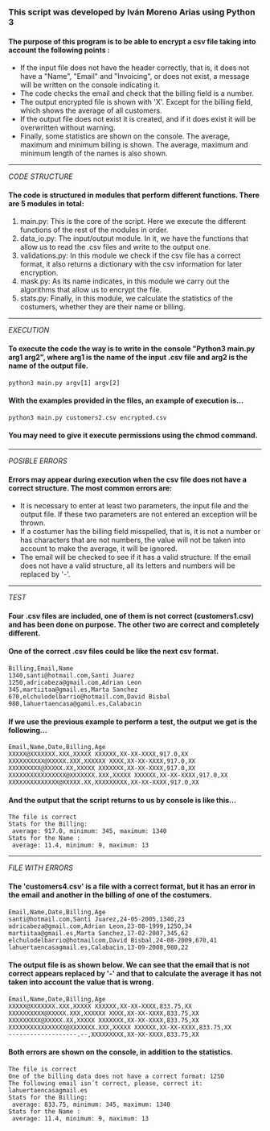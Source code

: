 ### This script was developed by Iván Moreno Arias using Python 3
#### The purpose of this program is to be able to encrypt a csv file taking into account the following points :

- If the input file does not have the header correctly, that is, it does not have a "Name", "Email" and "Invoicing", or does not exist, a message will be written on the console indicating it.
- The code checks the email and check that the billing field is a number.
- The output encrypted file is shown with 'X'. Except for the billing field, which shows the average of all customers.
- If the output file does not exist it is created, and if it does exist it will be overwritten without warning.
- Finally, some statistics are shown on the console. The average, maximum and minimum billing is shown. The average, maximum and minimum length of the names is also shown.
__ __
*CODE STRUCTURE*
#### The code is structured in modules that perform different functions. There are 5 modules in total:
1. main.py: This is the core of the script. Here we execute the different functions of the rest of the modules in order.
2. data_io.py:  The input/output module. In it, we have the functions that allow us to read the .csv files and write to the output one.
3. validations.py: In this module we check if the csv file has a correct format, it also returns a dictionary with the csv information for later encryption.
4. mask.py: As its name indicates, in this module we carry out the algorithms that allow us to encrypt the file.
5. stats.py: Finally, in this module, we calculate the statistics of the costumers, whether they are their name or billing.
__ __ 
*EXECUTION*
#### To execute the code the way is to write in the console "Python3 main.py arg1 arg2", where arg1 is the name of the input .csv file and arg2 is the name of the output file.
```commandline
python3 main.py argv[1] argv[2]
```
#### With the examples provided in the files, an example of execution is...
```commandline
python3 main.py customers2.csv encrypted.csv
```
#### You may need to give it execute permissions using the chmod command.
__ __ 
*POSIBLE ERRORS*
#### Errors may appear during execution when the csv file does not have a correct structure. The most common errors are:
- It is necessary to enter at least two parameters, the input file and the output file. If these two parameters are not entered an exception will be thrown.
- If a costumer has the billing field misspelled, that is, it is not a number or has characters that are not numbers, the value will not be taken into account to make the average, it will be ignored.
- The email will be checked to see if it has a valid structure. If the email does not have a valid structure, all its letters and numbers will be replaced by '-'.
__ __ 
*TEST*
#### Four .csv files are included, one of them is not correct (customers1.csv) and has been done on purpose. The other two are correct and completely different.
#### One of the correct .csv files could be like the next csv format.    
    Billing,Email,Name
    1340,santi@hotmail.com,Santi Juarez
    1250,adricabeza@gmail.com,Adrian Leon
    345,martiitaa@gmail.es,Marta Sanchez
    670,elchulodelbarrio@hotmail.com,David Bisbal
    980,lahuertaencasa@gamil.es,Calabacin
#### If we use the previous example to perform a test, the output we get is the following...
    Email,Name,Date,Billing,Age
    XXXXX@XXXXXXX.XXX,XXXXX XXXXXX,XX-XX-XXXX,917.0,XX
    XXXXXXXXXX@XXXXX.XXX,XXXXXX XXXX,XX-XX-XXXX,917.0,XX
    XXXXXXXXX@XXXXX.XX,XXXXX XXXXXXX,XX-XX-XXXX,917.0,XX
    XXXXXXXXXXXXXXXX@XXXXXXX.XXX,XXXXX XXXXXX,XX-XX-XXXX,917.0,XX
    XXXXXXXXXXXXXX@XXXXX.XX,XXXXXXXXX,XX-XX-XXXX,917.0,XX
#### And the output that the script returns to us by console is like this...
    The file is correct
    Stats for the Billing:
     average: 917.0, minimum: 345, maximum: 1340
    Stats for the Name :
     average: 11.4, minimum: 9, maximum: 13
__ __ 
*FILE WITH ERRORS*
#### The 'customers4.csv' is a file with a correct format, but it has an error in the email and another in the billing of one of the costumers.
    Email,Name,Date,Billing,Age
    santi@hotmail.com,Santi Juarez,24-05-2005,1340,23
    adricabeza@gmail.com,Adrian Leon,23-08-1999,125O,34
    martiitaa@gmail.es,Marta Sanchez,17-02-2007,345,62
    elchulodelbarrio@hotmailcom,David Bisbal,24-08-2009,670,41
    lahuertaencasagmail.es,Calabacin,13-09-2008,980,22
#### The output file is as shown below. We can see that the email that is not correct appears replaced by '-' and that to calculate the average it has not taken into account the value that is wrong.
    Email,Name,Date,Billing,Age
    XXXXX@XXXXXXX.XXX,XXXXX XXXXXX,XX-XX-XXXX,833.75,XX
    XXXXXXXXXX@XXXXX.XXX,XXXXXX XXXX,XX-XX-XXXX,833.75,XX
    XXXXXXXXX@XXXXX.XX,XXXXX XXXXXXX,XX-XX-XXXX,833.75,XX
    XXXXXXXXXXXXXXXX@XXXXXXX.XXX,XXXXX XXXXXX,XX-XX-XXXX,833.75,XX
    -------------------.--,XXXXXXXXX,XX-XX-XXXX,833.75,XX
#### Both errors are shown on the console, in addition to the statistics.
    The file is correct
    One of the billing data does not have a correct format: 12SO
    The following email isn´t correct, please, correct it:  lahuertaencasagmail.es
    Stats for the Billing:
     average: 833.75, minimum: 345, maximum: 1340
    Stats for the Name :
     average: 11.4, minimum: 9, maximum: 13
